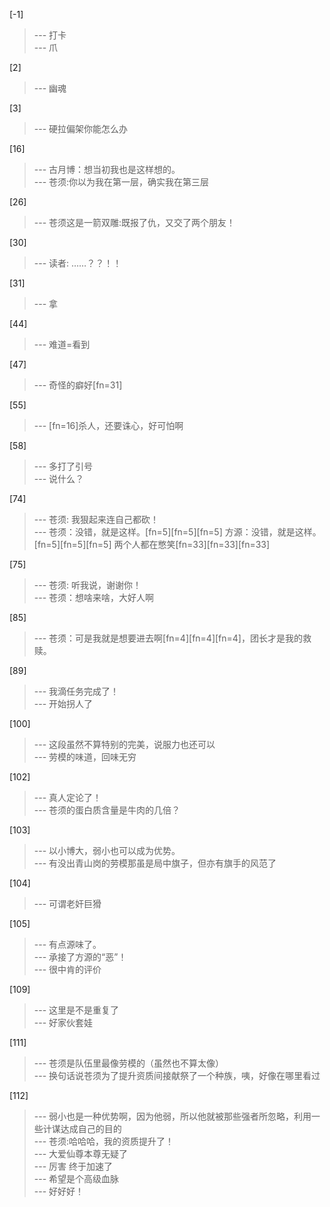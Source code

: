 
[-1] 
>--- 打卡<br>
>--- 爪<br>

[2] 
>--- 幽魂<br>

[3] 
>--- 硬拉偏架你能怎么办<br>

[16] 
>--- 古月博：想当初我也是这样想的。<br>
>--- 苍须:你以为我在第一层，确实我在第三层<br>

[26] 
>--- 苍须这是一箭双雕:既报了仇，又交了两个朋友！<br>

[30] 
>--- 读者: ……？？！！<br>

[31] 
>--- 拿<br>

[44] 
>--- 难道=看到<br>

[47] 
>--- 奇怪的癖好[fn=31]<br>

[55] 
>--- [fn=16]杀人，还要诛心，好可怕啊<br>

[58] 
>--- 多打了引号<br>
>--- 说什么？<br>

[74] 
>--- 苍须: 我狠起来连自己都砍！<br>
>--- 苍须：没错，就是这样。[fn=5][fn=5][fn=5]
方源：没错，就是这样。[fn=5][fn=5][fn=5]
两个人都在憋笑[fn=33][fn=33][fn=33]<br>

[75] 
>--- 苍须: 听我说，谢谢你！<br>
>--- 苍须：想啥来啥，大好人啊<br>

[85] 
>--- 苍须：可是我就是想要进去啊[fn=4][fn=4][fn=4]，团长才是我的救赎。<br>

[89] 
>--- 我滴任务完成了！<br>
>--- 开始拐人了<br>

[100] 
>--- 这段虽然不算特别的完美，说服力也还可以<br>
>--- 劳模的味道，回味无穷<br>

[102] 
>--- 真人定论了！<br>
>--- 苍须的蛋白质含量是牛肉的几倍？<br>

[103] 
>--- 以小博大，弱小也可以成为优势。<br>
>--- 有没出青山岗的劳模那虽是局中旗子，但亦有旗手的风范了<br>

[104] 
>--- 可谓老奸巨猾<br>

[105] 
>--- 有点源味了。<br>
>--- 承接了方源的“恶”！<br>
>--- 很中肯的评价<br>

[109] 
>--- 这里是不是重复了<br>
>--- 好家伙套娃<br>

[111] 
>--- 苍须是队伍里最像劳模的（虽然也不算太像）<br>
>--- 换句话说苍须为了提升资质间接献祭了一个种族，咦，好像在哪里看过<br>

[112] 
>--- 弱小也是一种优势啊，因为他弱，所以他就被那些强者所忽略，利用一些计谋达成自己的目的<br>
>--- 苍须:哈哈哈，我的资质提升了！<br>
>--- 大爱仙尊本尊无疑了<br>
>--- 厉害 终于加速了<br>
>--- 希望是个高级血脉<br>
>--- 好好好！<br>
